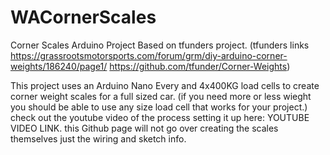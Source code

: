 # WACornerScales
Corner Scales Arduino Project Based on tfunders project.
(tfunders links https://grassrootsmotorsports.com/forum/grm/diy-arduino-corner-weights/186240/page1/  https://github.com/tfunder/Corner-Weights)

This project uses an Arduino Nano Every and 4x400KG load cells to create corner weight scales for a full sized car. (if you need more or less wieght you should be able to use any size load cell that works for your project.)
check out the youtube video of the process setting it up here: YOUTUBE VIDEO LINK.
this Github page will not go over creating the scales themselves just the wiring and sketch info.
